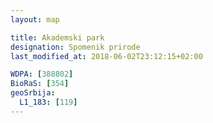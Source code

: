 ```yaml
---
layout: map

title: Akademski park
designation: Spomenik prirode
last_modified_at: 2018-06-02T23:12:15+02:00

WDPA: [388802]
BioRaS: [354]
geoSrbija:
  L1_183: [119]
---
```

